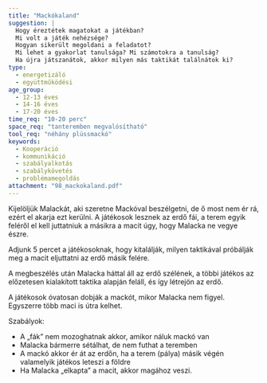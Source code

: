 ```yaml
---
title: "Mackókaland"
suggestion: | 
  Hogy éreztétek magatokat a játékban?
  Mi volt a játék nehézsége?
  Hogyan sikerült megoldani a feladatot?
  Mi lehet a gyakorlat tanulsága? Mi számotokra a tanulság?
  Ha újra játszanátok, akkor milyen más taktikát találnátok ki?
type:
  - energetizáló
  - együttműködési
age_group:
  - 12-13 éves
  - 14-16 éves
  - 17-20 éves
time_req: "10-20 perc"
space_req: "tanteremben megvalósítható"
tool_req: "néhány plüssmackó"
keywords: 
  - Kooperáció
  - kommunikáció
  - szabályalkotás
  - szabálykövetés
  - problémamegoldás
attachment: "98_mackokaland.pdf"
---
```


Kijelöljük Malackát, aki szeretne Mackóval beszélgetni, de ő most nem ér rá, ezért el akarja ezt kerülni. A játékosok lesznek az erdő fái, a terem egyik feléről el kell juttatniuk a másikra a macit úgy, hogy Malacka ne vegye észre.

Adjunk 5 percet a játékosoknak, hogy kitalálják, milyen taktikával próbálják meg a macit eljuttatni az erdő másik felére.

A megbeszélés után Malacka háttal áll az erdő szélének, a többi játékos az előzetesen kialakított taktika alapján feláll, és így létrejön az erdő.

A játékosok óvatosan dobják a mackót, mikor Malacka nem figyel. Egyszerre több maci is útra kelhet.

Szabályok:

* A „fák” nem mozoghatnak akkor, amikor náluk mackó van
* Malacka bármerre sétálhat, de nem futhat a teremben
* A mackó akkor ér át az erdőn, ha a terem (pálya) másik végén valamelyik játékos leteszi a földre
* Ha Malacka „elkapta” a macit, akkor magához veszi.
  
  
